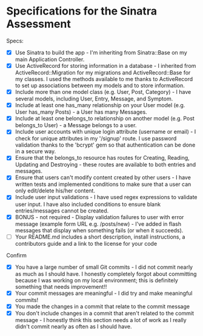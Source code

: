 # Specifications for the Sinatra Assessment

Specs:
- [x] Use Sinatra to build the app - I'm inheriting from Sinatra::Base on my main Application Controller. 
- [x] Use ActiveRecord for storing information in a database - I inherited from ActiveRecord::Migration for my migrations and ActiveRecord::Base for my classes. I used the methods available to me thanks to ActiveRecord to set up associations between my models and to store information.
- [x] Include more than one model class (e.g. User, Post, Category) - I have several models, including User, Entry, Message, and Symptom.
- [x] Include at least one has_many relationship on your User model (e.g. User has_many Posts) - a User has many Messages.
- [x] Include at least one belongs_to relationship on another model (e.g. Post belongs_to User) - a Message belongs to a user.
- [x] Include user accounts with unique login attribute (username or email) - I check for unique attributes in my '/signup' route. I use password validation thanks to the 'bcrypt' gem so that authentication can be done in a secure way.
- [x] Ensure that the belongs_to resource has routes for Creating, Reading, Updating and Destroying - these routes are available to both entries and messages.
- [x] Ensure that users can't modify content created by other users - I have written tests and implemented conditions to make sure that a user can only edit/delete his/her content.
- [x] Include user input validations - I have used regex expressions to validate user input. I have also included conditions to ensure blank entries/messages cannot be created.
- [x] BONUS - not required - Display validation failures to user with error message (example form URL e.g. /posts/new) - I've added in flash messages that display when something fails (or when it succeeds).
- [ ] Your README.md includes a short description, install instructions, a contributors guide and a link to the license for your code

Confirm
- [x] You have a large number of small Git commits - I did not commit nearly as much as I should have. I honestly completely forgot about committing because I was working on my local environment; this is definitely something that needs improvement!!
- [x] Your commit messages are meaningful - I did try and make meaningful commits!
- [x] You made the changes in a commit that relate to the commit message
- [x] You don't include changes in a commit that aren't related to the commit message - I honestly think this section needs a lot of work as I really didn't commit nearly as often as I should have. 
